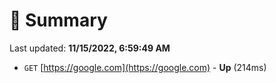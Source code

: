 # 📖 Summary
Last updated: **11/15/2022, 6:59:49 AM**

- `GET` [https://google.com](https://google.com) - **Up** (214ms)
